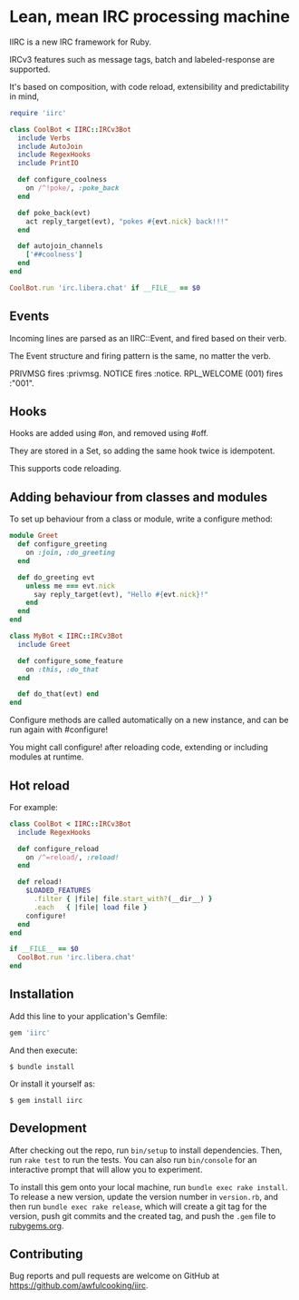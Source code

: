 # Lean, mean IRC processing machine

IIRC is a new IRC framework for Ruby.

IRCv3 features such as message tags, batch and labeled-response are supported.

It's based on composition, with code reload, extensibility and predictability in mind,

```ruby
require 'iirc'

class CoolBot < IIRC::IRCv3Bot
  include Verbs
  include AutoJoin
  include RegexHooks
  include PrintIO

  def configure_coolness
    on /^!poke/, :poke_back
  end

  def poke_back(evt)
    act reply_target(evt), "pokes #{evt.nick} back!!!"
  end

  def autojoin_channels
    ['##coolness']
  end
end

CoolBot.run 'irc.libera.chat' if __FILE__ == $0
```

## Events

Incoming lines are parsed as an IIRC::Event, and fired based on their verb.

The Event structure and firing pattern is the same, no matter the verb.

PRIVMSG fires :privmsg. NOTICE fires :notice. RPL_WELCOME (001) fires :"001".

## Hooks

Hooks are added using #on, and removed using #off.

They are stored in a Set, so adding the same hook twice is idempotent.

This supports code reloading.

## Adding behaviour from classes and modules

To set up behaviour from a class or module, write a configure method:

```ruby
module Greet
  def configure_greeting
    on :join, :do_greeting
  end

  def do_greeting evt
    unless me === evt.nick
      say reply_target(evt), "Hello #{evt.nick}!"
    end
  end
end

class MyBot < IIRC::IRCv3Bot
  include Greet

  def configure_some_feature
    on :this, :do_that
  end

  def do_that(evt) end
end
```

Configure methods are called automatically on a new instance, and can be run again with #configure!

You might call configure! after reloading code, extending or including modules at runtime.

## Hot reload

For example:

```ruby
class CoolBot < IIRC::IRCv3Bot
  include RegexHooks

  def configure_reload
    on /^=reload/, :reload!
  end

  def reload!
    $LOADED_FEATURES
      .filter { |file| file.start_with?(__dir__) }
      .each   { |file| load file }
    configure!
  end
end

if __FILE__ == $0
  CoolBot.run 'irc.libera.chat'
end
```

## Installation

Add this line to your application's Gemfile:

```ruby
gem 'iirc'
```

And then execute:

    $ bundle install

Or install it yourself as:

    $ gem install iirc

## Development

After checking out the repo, run `bin/setup` to install dependencies. Then, run `rake test` to run the tests. You can also run `bin/console` for an interactive prompt that will allow you to experiment.

To install this gem onto your local machine, run `bundle exec rake install`. To release a new version, update the version number in `version.rb`, and then run `bundle exec rake release`, which will create a git tag for the version, push git commits and the created tag, and push the `.gem` file to [rubygems.org](https://rubygems.org).

## Contributing

Bug reports and pull requests are welcome on GitHub at https://github.com/awfulcooking/iirc.
